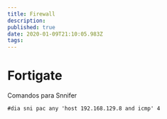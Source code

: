 ```yaml
---
title: Firewall
description: 
published: true
date: 2020-01-09T21:10:05.983Z
tags: 
---
```


# Fortigate
Comandos para Snnifer 

`#dia sni pac any 'host 192.168.129.8 and icmp' 4`